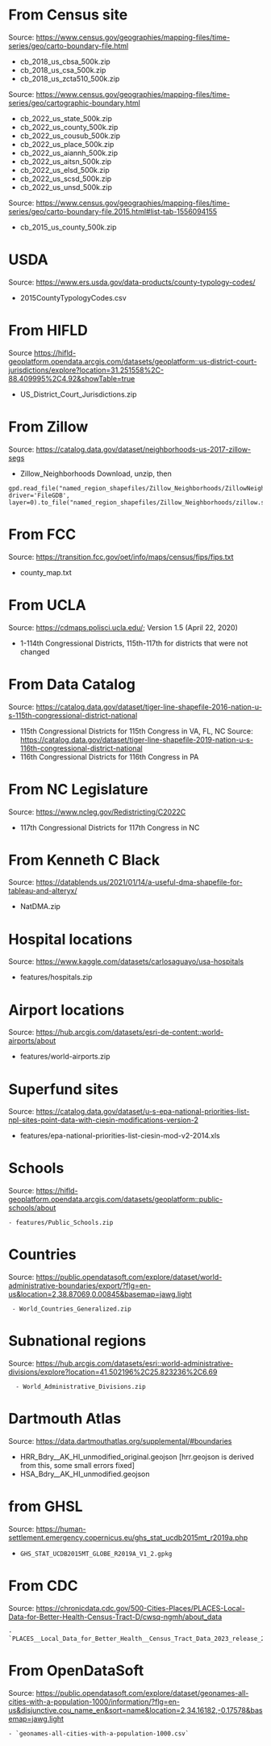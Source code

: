 
# From Census site

Source: https://www.census.gov/geographies/mapping-files/time-series/geo/carto-boundary-file.html

 - cb_2018_us_cbsa_500k.zip
 - cb_2018_us_csa_500k.zip
 - cb_2018_us_zcta510_500k.zip

Source: https://www.census.gov/geographies/mapping-files/time-series/geo/cartographic-boundary.html

 - cb_2022_us_state_500k.zip
 - cb_2022_us_county_500k.zip
 - cb_2022_us_cousub_500k.zip
 - cb_2022_us_place_500k.zip
 - cb_2022_us_aiannh_500k.zip
 - cb_2022_us_aitsn_500k.zip
 - cb_2022_us_elsd_500k.zip
 - cb_2022_us_scsd_500k.zip
 - cb_2022_us_unsd_500k.zip

Source: https://www.census.gov/geographies/mapping-files/time-series/geo/carto-boundary-file.2015.html#list-tab-1556094155

 - cb_2015_us_county_500k.zip

# USDA

Source: https://www.ers.usda.gov/data-products/county-typology-codes/

 - 2015CountyTypologyCodes.csv

# From HIFLD

Source https://hifld-geoplatform.opendata.arcgis.com/datasets/geoplatform::us-district-court-jurisdictions/explore?location=31.251558%2C-88.409995%2C4.92&showTable=true

  - US_District_Court_Jurisdictions.zip

# From Zillow

Source: https://catalog.data.gov/dataset/neighborhoods-us-2017-zillow-segs
 - Zillow_Neighborhoods
 Download, unzip, then
 ```
 gpd.read_file("named_region_shapefiles/Zillow_Neighborhoods/ZillowNeighborhoods.gdb/", driver='FileGDB', layer=0).to_file("named_region_shapefiles/Zillow_Neighborhoods/zillow.shp")
 ```

# From FCC

Source: https://transition.fcc.gov/oet/info/maps/census/fips/fips.txt
  - county_map.txt

# From UCLA

Source: https://cdmaps.polisci.ucla.edu/; Version 1.5 (April 22, 2020)
  - 1-114th Congressional Districts, 115th-117th for districts that were not changed

# From Data Catalog

Source: https://catalog.data.gov/dataset/tiger-line-shapefile-2016-nation-u-s-115th-congressional-district-national
  - 115th Congressional Districts for 115th Congress in VA, FL, NC
Source: https://catalog.data.gov/dataset/tiger-line-shapefile-2019-nation-u-s-116th-congressional-district-national
  - 116th Congressional Districts for 116th Congress in PA

# From NC Legislature

Source: https://www.ncleg.gov/Redistricting/C2022C
  - 117th Congressional Districts for 117th Congress in NC

# From Kenneth C Black

Source: https://datablends.us/2021/01/14/a-useful-dma-shapefile-for-tableau-and-alteryx/

  - NatDMA.zip

# Hospital locations

Source: https://www.kaggle.com/datasets/carlosaguayo/usa-hospitals

  - features/hospitals.zip

# Airport locations

Source: https://hub.arcgis.com/datasets/esri-de-content::world-airports/about

  - features/world-airports.zip

# Superfund sites

Source: https://catalog.data.gov/dataset/u-s-epa-national-priorities-list-npl-sites-point-data-with-ciesin-modifications-version-2

  - features/epa-national-priorities-list-ciesin-mod-v2-2014.xls

# Schools

Source: https://hifld-geoplatform.opendata.arcgis.com/datasets/geoplatform::public-schools/about

    - features/Public_Schools.zip
  
# Countries

Source: https://public.opendatasoft.com/explore/dataset/world-administrative-boundaries/export/?flg=en-us&location=2,38.87069,0.00845&basemap=jawg.light

     - World_Countries_Generalized.zip

# Subnational regions

Source: https://hub.arcgis.com/datasets/esri::world-administrative-divisions/explore?location=41.502196%2C25.823236%2C6.69

      - World_Administrative_Divisions.zip

# Dartmouth Atlas

Source: https://data.dartmouthatlas.org/supplemental/#boundaries

  - HRR_Bdry__AK_HI_unmodified_original.geojson [hrr.geojson is derived from this, some small errors fixed]
  - HSA_Bdry__AK_HI_unmodified.geojson

# from GHSL

Source: https://human-settlement.emergency.copernicus.eu/ghs_stat_ucdb2015mt_r2019a.php
   - `GHS_STAT_UCDB2015MT_GLOBE_R2019A_V1_2.gpkg`

# From CDC

Source: https://chronicdata.cdc.gov/500-Cities-Places/PLACES-Local-Data-for-Better-Health-Census-Tract-D/cwsq-ngmh/about_data

    - `PLACES__Local_Data_for_Better_Health__Census_Tract_Data_2023_release_20240531.csv`

# From OpenDataSoft

Source: https://public.opendatasoft.com/explore/dataset/geonames-all-cities-with-a-population-1000/information/?flg=en-us&disjunctive.cou_name_en&sort=name&location=2,34.16182,-0.17578&basemap=jawg.light

    - `geonames-all-cities-with-a-population-1000.csv`